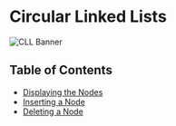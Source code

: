 # Circular Linked Lists
![CLL Banner](https://i.imgur.com/FKuQo4A.gif)

## Table of Contents
* [Displaying the Nodes](circular-linked-list/displaying-the-nodes.md)
* [Inserting a Node](cicrular-linked-list/inserting-a-node.md)
* [Deleting a Node](circular-linked-list/deleting-a-node.md)
